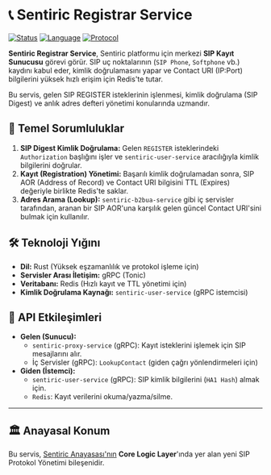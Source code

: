 # 📞 Sentiric Registrar Service

[![Status](https://img.shields.io/badge/status-vision-lightgrey.svg)]()
[![Language](https://img.shields.io/badge/language-Rust-orange.svg)]()
[![Protocol](https://img.shields.io/badge/protocol-gRPC_&_Redis-green.svg)]()

**Sentiric Registrar Service**, Sentiric platformu için merkezi **SIP Kayıt Sunucusu** görevi görür. SIP uç noktalarının (`SIP Phone`, `Softphone` vb.) kaydını kabul eder, kimlik doğrulamasını yapar ve Contact URI (IP:Port) bilgilerini yüksek hızlı erişim için Redis'te tutar.

Bu servis, gelen SIP REGISTER isteklerinin işlenmesi, kimlik doğrulama (SIP Digest) ve anlık adres defteri yönetimi konularında uzmandır.

## 🎯 Temel Sorumluluklar

1.  **SIP Digest Kimlik Doğrulama:** Gelen `REGISTER` isteklerindeki `Authorization` başlığını işler ve `sentiric-user-service` aracılığıyla kimlik bilgilerini doğrular.
2.  **Kayıt (Registration) Yönetimi:** Başarılı kimlik doğrulamadan sonra, SIP AOR (Address of Record) ve Contact URI bilgisini TTL (Expires) değeriyle birlikte Redis'te saklar.
3.  **Adres Arama (Lookup):** `sentiric-b2bua-service` gibi iç servisler tarafından, aranan bir SIP AOR'una karşılık gelen güncel Contact URI'sini bulmak için kullanılır.

## 🛠️ Teknoloji Yığını

*   **Dil:** Rust (Yüksek eşzamanlılık ve protokol işleme için)
*   **Servisler Arası İletişim:** gRPC (Tonic)
*   **Veritabanı:** Redis (Hızlı kayıt ve TTL yönetimi için)
*   **Kimlik Doğrulama Kaynağı:** `sentiric-user-service` (gRPC istemcisi)

## 🔌 API Etkileşimleri

*   **Gelen (Sunucu):**
    *   `sentiric-proxy-service` (gRPC): Kayıt isteklerini işlemek için SIP mesajlarını alır.
    *   İç Servisler (gRPC): `LookupContact` (giden çağrı yönlendirmeleri için)
*   **Giden (İstemci):**
    *   `sentiric-user-service` (gRPC): SIP kimlik bilgilerini (`HA1 Hash`) almak için.
    *   `Redis`: Kayıt verilerini okuma/yazma/silme.

---
## 🏛️ Anayasal Konum

Bu servis, [Sentiric Anayasası'nın](https://github.com/sentiric/sentiric-governance) **Core Logic Layer**'ında yer alan yeni SIP Protokol Yönetimi bileşenidir.
